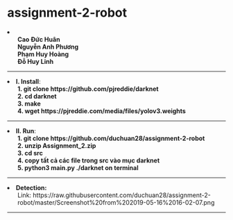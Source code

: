 # assignment-2-robot
<li>
		<ol>
			<b>Cao Đức Huân</b><br>
			<b>Nguyễn Anh Phương</b><br>
			<b>Phạm Huy Hoàng</b><br>
			<b>Đỗ Huy Linh</b><br>
		</ol>
</li>
<hr>
<li>
		<b>I. Install</b>:
		<ol>
			<b>1. git clone https://github.com/pjreddie/darknet</b><br>
			<b>2. cd darknet</b><br>
			<b>3. make</b><br>
			<b>4. wget https://pjreddie.com/media/files/yolov3.weights</b><br>
		</ol>
</li>
<hr>
<li>
		<b>II. Run</b>:
		<ol>
			<b>1. git clone https://github.com/duchuan28/assignment-2-robot</b><br>
			<b>2. unzip Assignment_2.zip</b><br>
			<b>3. cd src</b><br>
			<b>4. copy tất cả các file trong src vào mục darknet</b><br>
      <b>5. python3 main.py ./darknet on terminal</b><br>
		</ol>
</li>
<hr>
<li>
	<b>Detection:</b>
	<ol>
		Link: https://raw.githubusercontent.com/duchuan28/assignment-2-robot/master/Screenshot%20from%202019-05-16%2016-02-07.png
	</ol>
</li>
<hr>
